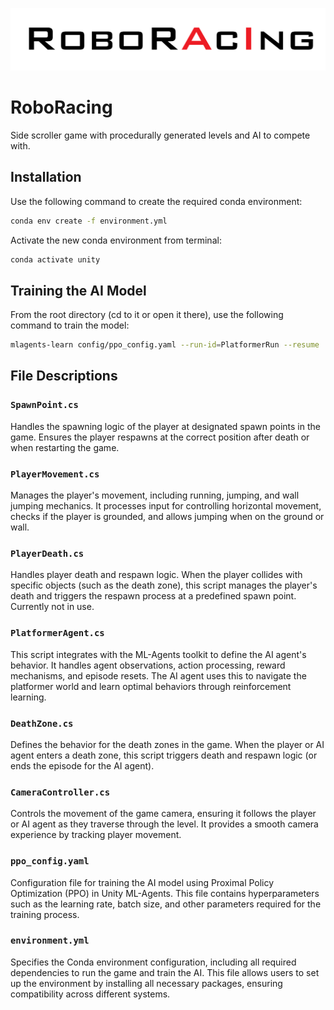 
![RoboRacing](RoboRacing.png)

# RoboRacing
Side scroller game with procedurally generated levels and AI to compete with.

## Installation

Use the following command to create the required conda environment:

```bash
conda env create -f environment.yml
```

Activate the new conda environment from terminal:

```bash
conda activate unity
```

## Training the AI Model

From the root directory (cd to it or open it there), use the following command to train the model:

```bash
mlagents-learn config/ppo_config.yaml --run-id=PlatformerRun --resume
```

## File Descriptions

### `SpawnPoint.cs`
Handles the spawning logic of the player at designated spawn points in the game. Ensures the player respawns at the correct position after death or when restarting the game.

### `PlayerMovement.cs`
Manages the player's movement, including running, jumping, and wall jumping mechanics. It processes input for controlling horizontal movement, checks if the player is grounded, and allows jumping when on the ground or wall.

### `PlayerDeath.cs`
Handles player death and respawn logic. When the player collides with specific objects (such as the death zone), this script manages the player's death and triggers the respawn process at a predefined spawn point. Currently not in use.

### `PlatformerAgent.cs`
This script integrates with the ML-Agents toolkit to define the AI agent's behavior. It handles agent observations, action processing, reward mechanisms, and episode resets. The AI agent uses this to navigate the platformer world and learn optimal behaviors through reinforcement learning.

### `DeathZone.cs`
Defines the behavior for the death zones in the game. When the player or AI agent enters a death zone, this script triggers death and respawn logic (or ends the episode for the AI agent).

### `CameraController.cs`
Controls the movement of the game camera, ensuring it follows the player or AI agent as they traverse through the level. It provides a smooth camera experience by tracking player movement.

### `ppo_config.yaml`
Configuration file for training the AI model using Proximal Policy Optimization (PPO) in Unity ML-Agents. This file contains hyperparameters such as the learning rate, batch size, and other parameters required for the training process.

### `environment.yml`
Specifies the Conda environment configuration, including all required dependencies to run the game and train the AI. This file allows users to set up the environment by installing all necessary packages, ensuring compatibility across different systems.
